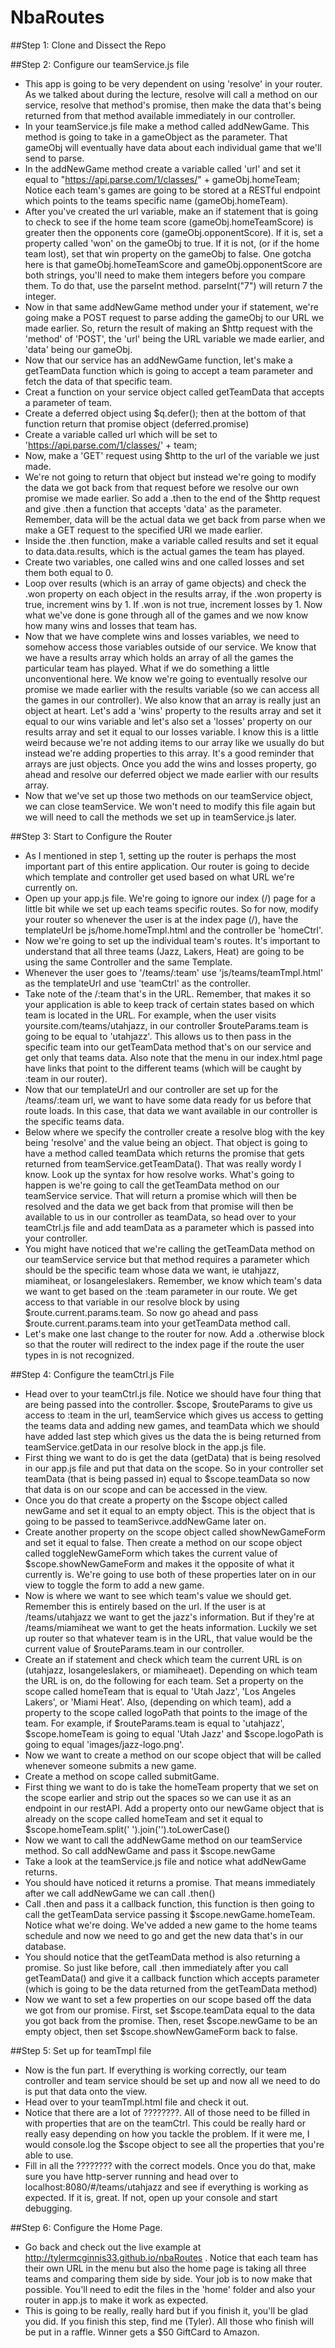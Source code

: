 NbaRoutes
========

<!-- *For this project you're going to need to serve your files through a server. Open up your terminal and (if you have Node/NPM), run 'sudo npm install -g http-server'. Now once you want to check out your code, cd into your folder and run 'http-server'. You should see something like 'Starting up http-server, serving ./ on: http://0.0.0.0:8080'. Now go to 'localhost:8080' and you should see your application. -->

<!-- NBA Routes is the first exposure you'll get to building a full fledge app with more than just one 'route'. http://tylermcginnis33.github.io/nbaRoutes is the full working version of this application. The big thing to notice is that each route, whether it's the Jazz, Heat, or Laker page, are all loading in data (using Resolve) before the route loads. Also, the home page is loading in every teams data before the route loads. In this repo you'll continue to practice fundamental Angular principles you've learned like controllers, services, promises and getting data from RESTful API's while also learning new concepts like routing and resolving data. -->

##Step 1: Clone and Dissect the Repo
<!-- * Fork and clone this repository. -->
<!-- * Take a look at this existing code that's already in place. Notice there are already a few things included for you including images, defaultHeaders.js which is making parse work, and ngRoute is already included in your HTML and as a dependency in your application ['ngRoute']. Normally you would have to include ngRoute because it no longer comes built in with Angular. Also, notice there are two folders (home and teams) in your js folder. The 'home' folder is going to contain a view (.html file), a controller, and service which all have to do with the home (or index) page. In your 'teams' folder there is going to be a conrtoller, service, and another view. All these files have to do with the three (Jazz, Heat, and Lakers) routes. Notice how we've broken routes into folders, this is a very easy way to keep things very modular. -->
<!-- * Check out the index.html page. Notice there are a few things going on. We've included nbaRoutes as the name of our app, mainCtrl as a controller over our whole main-container, a menu that's going to be at the top of the page, and under all that but still inside main-container is ng-view. This piece is crucial to understanding how routing works. That simple <ng-view> holds the power to the universe, or at least this app with different routes. The router is going to take that element and is going to inject certain templates (html pages) into it depending on which route we're using. The template that is injected into the <ng-view> element depends entirely on what we specify inside of our Router in our app.js file. With our router, we're able to specify dynamic templates and controllers based on the URL. -->
<!-- * Once you feel VERY comfortable with the existing codebase, move on to Step 2. -->

##Step 2: Configure our teamService.js file
* This app is going to be very dependent on using 'resolve' in your router. As we talked about during the lecture, resolve will call a method on our service, resolve that method's promise, then make the data that's being returned from that method available immediately in our controller. 
* In your teamService.js file make a method called addNewGame. This method is going to take in a gameObject as the parameter. That gameObj will eventually have data about each individual game that we'll send to parse.
* In the addNewGame method create a variable called 'url' and set it equal to "https://api.parse.com/1/classes/" + gameObj.homeTeam; Notice each team's games are going to be stored at a RESTful endpoint which points to the teams specific name (gameObj.homeTeam).
* After you've created the url variable, make an if statement that is going to check to see if the home team score (gameObj.homeTeamScore) is greater then the opponents core (gameObj.opponentScore). If it is, set a property called 'won' on the gameObj to true. If it is not, (or if the home team lost), set that win property on the gameObj to false. One gotcha here is that gameObj.homeTeamScore and gameObj.opponentScore are both strings, you'll need to make them integers before you compare them. To do that, use the parseInt method. parseInt("7") will return 7 the integer.
* Now in that same addNewGame method under your if statement, we're going make a POST request to parse adding the gameObj to our URL we made earlier. So, return the result of making an $http request with the 'method' of 'POST', the 'url' being the URL variable we made earlier, and 'data' being our gameObj.
* Now that our service has an addNewGame function, let's make a getTeamData function which is going to accept a team parameter and fetch the data of that specific team. 
* Creat a function on your service object called getTeamData that accepts a parameter of team.
* Create a deferred object using $q.defer(); then at the bottom of that function return that promise object (deferred.promise)
* Create a variable called url which will be set to 'https://api.parse.com/1/classes/' + team;
* Now, make a 'GET' request using $http to the url of the variable we just made.
* We're not going to return that object but instead we're going to modify the data we got back from that request before we resolve our own promise we made earlier. So add a .then to the end of the $http request and give .then a function that accepts 'data' as the parameter. Remember, data will be the actual data we get back from parse when we make a GET request to the specified URl we made earlier.
* Inside the .then function, make a variable called results and set it equal to data.data.results, which is the actual games the team has played.
* Create two variables, one called wins and one called losses and set them both equal to 0. 
* Loop over results (which is an array of game objects) and check the .won property on each object in the results array, if the .won property is true, increment wins by 1. If .won is not true, increment losses by 1. Now what we've done is gone through all of the games and we now know how many wins and losses that team has.
* Now that we have complete wins and losses variables, we need to somehow access those variables outside of our service. We know that we have a results array which holds an array of all the games the particular team has played. What if we do something a little unconventional here. We know we're going to eventually resolve our promise we made earlier with the results variable (so we can access all the games in our controller). We also know that an array is really just an object at heart. Let's add a 'wins' property to the results array and set it equal to our wins variable and let's also set a 'losses' property on our results array and set it equal to our losses variable. I know this is a little weird because we're not adding items to our array like we usually do but instead we're adding properties to this array. It's a good reminder that arrays are just objects. Once you add the wins and losses property, go ahead and resolve our deferred object we made earlier with our results array.
* Now that we've set up those two methods on our teamService object, we can close teamService. We won't need to modify this file again but we will need to call the methods we set up in teamService.js later.

##Step 3: Start to Configure the Router
* As I mentioned in step 1, setting up the router is perhaps the most important part of this entire application. Our router is going to decide which template and controller get used based on what URL we're currently on.
* Open up your app.js file. We're going to ignore our index (/) page for a little bit while we set up each teams specific routes. So for now, modify your router so whenever the user is at the index page (/), have the templateUrl be js/home.homeTmpl.html and the controller be 'homeCtrl'.
* Now we're going to set up the individual team's routes. It's important to understand that all three teams (Jazz, Lakers, Heat) are going to be using the same Controller and the same Template.
* Whenever the user goes to '/teams/:team' use 'js/teams/teamTmpl.html' as the templateUrl and use 'teamCtrl' as the controller. 
* Take note of the /:team that's in the URL. Remember, that makes it so your application is able to keep track of certain states based on which team is located in the URL. For example, when the user visits yoursite.com/teams/utahjazz, in our controller $routeParams.team is going to be equal to 'utahjazz'. This allows us to then pass in the specific team into our getTeamData method that's on our service and get only that teams data. Also note that the menu in our index.html page have links that point to the different teams (which will be caught by :team in our router).
* Now that our templateUrl and our controller are set up for the /teams/:team url, we want to have some data ready for us before that route loads. In this case, that data we want available in our controller is the specific teams data. 
* Below where we specify the controller create a resolve blog with the key being 'resolve' and the value being an object. That object is going to have a method called teamData which returns the promise that gets returned from teamService.getTeamData(). That was really wordy I know. Look up the syntax for how resolve works. What's going to happen is we're going to call the getTeamData method on our teamService service. That will return a promise which will then be resolved and the data we get back from that promise will then be available to us in our controller as teamData, so head over to your teamCtrl.js file and add teamData as a parameter which is passed into your controller. 
* You might have noticed that we're calling the getTeamData method on our teamService service but that method requires a parameter which should be the specific team whose data we want, ie utahjazz, miamiheat, or losangeleslakers. Remember, we know which team's data we want to get based on the :team parameter in our route. We get access to that variable in our resolve block by using $route.current.params.team. So now go ahead and pass $route.current.params.team into your getTeamData method call.
* Let's make one last change to the router for now. Add a .otherwise block so that the router will redirect to the index page if the route the user types in is not recognized.

##Step 4: Configure the teamCtrl.js File
* Head over to your teamCtrl.js file. Notice we should have four thing that are being passed into the controller. $scope, $routeParams to give us access to :team in the url, teamService which gives us access to getting the teams data and adding new games, and teamData which we should have added last step which gives us the data the is being returned from teamService.getData in our resolve block in the app.js file. 
* First thing we want to do is get the data (getData) that is being resolved in our app.js file and put that data on the scope. So in your controller set teamData (that is being passed in) equal to $scope.teamData so now that data is on our scope and can be accessed in the view.
* Once you do that create a property on the $scope object called newGame and set it equal to an empty object. This is the object that is going to be passed to teamSerivce.addNewGame later on. 
* Create another property on the scope object called showNewGameForm and set it equal to false. Then create a method on our scope object called toggleNewGameForm which takes the current value of $scope.showNewGameForm and makes it the opposite of what it currently is. We're going to use both of these properties later on in our view to toggle the form to add a new game.
* Now is where we want to see which team's value we should get. Remember this is entirely based on the url. If the user is at /teams/utahjazz we want to get the jazz's information. But if they're at /teams/miamiheat we want to get the heats information. Luckily we set up router so that whatever team is in the URL, that value would be the current value of $routeParams.team in our controller. 
* Create an if statement and check which team the current URL is on (utahjazz, losangeleslakers, or miamiheaet). Depending on which team the URL is on, do the following for each team. Set a property on the scope called homeTeam that is equal to 'Utah Jazz', 'Los Angeles Lakers', or 'Miami Heat'. Also, (depending on which team), add a property to the scope called logoPath that points to the image of the team. For example, if $routeParams.team is equal to 'utahjazz', $scope.homeTeam is going to equal 'Utah Jazz' and $scope.logoPath is going to equal 'images/jazz-logo.png'.
* Now we want to create a method on our scope object that will be called whenever someone submits a new game.
* Create a method on scope called submitGame.
* First thing we want to do is take the homeTeam property that we set on the scope earlier and strip out the spaces so we can use it as an endpoint in our restAPI. Add a property onto our newGame object that is already on the scope called homeTeam and set it equal to $scope.homeTeam.split(' ').join('').toLowerCase() 
* Now we want to call the addNewGame method on our teamService method. So call addNewGame and pass it $scope.newGame
* Take a look at the teamService.js file and notice what addNewGame returns. 
* You should have noticed it returns a promise. That means immediately after we call addNewGame we can call .then()
* Call .then and pass it a callback function, this function is then going to call the getTeamData service passing it $scope.newGame.homeTeam. Notice what we're doing. We've added a new game to the home teams schedule and now we need to go and get the new data that's in our database.
* You should notice that the getTeamData method is also returning a promise. So just like before, call .then immediately after you call getTeamData() and give it a callback function which accepts parameter (which is going to be the data returned from the getTeamData method)
* Now we want to set a few properties on our scope based off the data we got from our promise. First, set $scope.teamData equal to the data you got back from the promise. Then, reset $scope.newGame to be an empty object, then set $scope.showNewGameForm back to false.

##Step 5: Set up for teamTmpl file
* Now is the fun part. If everything is working correctly, our team controller and team service should be set up and now all we need to do is put that data onto the view.
* Head over to your teamTmpl.html file and check it out. 
* Notice that there are a lot of ????????. All of those need to be filled in with properties that are on the teamCtrl. This could be really hard or really easy depending on how you tackle the problem. If it were me, I would console.log the $scope object to see all the properties that you're able to use. 
* Fill in all the ???????? with the correct models. Once you do that, make sure you have http-server running and head over to localhost:8080/#/teams/utahjazz and see if everything is working as expected. If it is, great. If not, open up your console and start debugging.

##Step 6: Configure the Home Page.
* Go back and check out the live example at http://tylermcginnis33.github.io/nbaRoutes . Notice that each team has their own URL in the menu but also the home page is taking all three teams and comparing them side by side. Your job is to now make that possible. You'll need to edit the files in the 'home' folder and also your router in app.js to make it work as expected. 
* This is going to be really, really hard but if you finish it, you'll be glad you did. If you finish this step, find me (Tyler). All those who finish will be put in a raffle. Winner gets a $50 GiftCard to Amazon.
